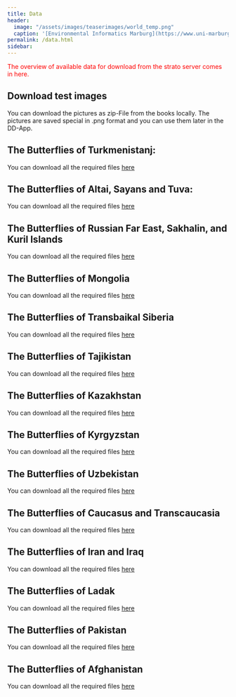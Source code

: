 ```yaml
---
title: Data
header:
  image: "/assets/images/teaserimages/world_temp.png"
  caption: '[Environmental Informatics Marburg](https://www.uni-marburg.de/en/fb19/disciplines/physisch/environmentalinformatics)'
permalink: /data.html
sidebar:
---
```


<span style="color:red">
The overview of available data for download from the strato server comes in here.
</span>


## Download test images
You can download the pictures as zip-File from the books locally.
The pictures are saved special in .png format and you can use them later in the DD-App.

## The Butterflies of Turkmenistanj:
You can download all the required files [here][1]

[1]:http://digitizer.umweltinformatik-marburg.de:4000//distributionDigitizer/download/tutorial_1/book_1.zip

## The Butterflies of Altai, Sayans and Tuva:
You can download all the required files [here][2]

[2]:http://digitizer.umweltinformatik-marburg.de:4000//distributionDigitizer/download/tutorial_1/book_2.zip

## The Butterflies of Russian Far East, Sakhalin, and Kuril Islands
You can download all the required files [here][3]

[3]:http://digitizer.umweltinformatik-marburg.de:4000//distributionDigitizer/download/tutorial_1/book_3.zip

## The Butterflies of Mongolia

You can download all the required files [here][4]

[4]:http://digitizer.umweltinformatik-marburg.de:4000//distributionDigitizer/download/tutorial_1/book_4.zip

## The Butterflies of Transbaikal Siberia
You can download all the required files [here][5]

[5]:http://digitizer.umweltinformatik-marburg.de:4000//distributionDigitizer/download/tutorial_1/book_5.zip

## The Butterflies of Tajikistan
You can download all the required files [here][6]

[6]:http://digitizer.umweltinformatik-marburg.de:4000//distributionDigitizer/download/tutorial_1/book_6.zip

## The Butterflies of Kazakhstan
You can download all the required files [here][7]

[7]:http://digitizer.umweltinformatik-marburg.de:4000//distributionDigitizer/download/tutorial_1/book_7.zip

## The Butterflies of Kyrgyzstan
You can download all the required files [here][8]

[8]:http://digitizer.umweltinformatik-marburg.de:4000//distributionDigitizer/download/tutorial_1/book_8.zip

## The Butterflies of Uzbekistan
You can download all the required files [here][9]

[9]:http://digitizer.umweltinformatik-marburg.de:4000//distributionDigitizer/download/tutorial_1/book_9.zip

## The Butterflies of Caucasus and Transcaucasia
You can download all the required files [here][10]

[10]:http://digitizer.umweltinformatik-marburg.de:4000//distributionDigitizer/download/tutorial_1/book_10.zip

## The Butterflies of Iran and Iraq
You can download all the required files [here][11]

[11]:http://digitizer.umweltinformatik-marburg.de:4000//distributionDigitizer/download/tutorial_1/book_11.zip

## The Butterflies of Ladak
You can download all the required files [here][12]

[12]:http://digitizer.umweltinformatik-marburg.de:4000//distributionDigitizer/download/tutorial_1/book_12.zip

## The Butterflies of Pakistan
You can download all the required files [here][13]

[13]:http://digitizer.umweltinformatik-marburg.de:4000//distributionDigitizer/download/tutorial_1/book_13.zip

## The Butterflies of Afghanistan
You can download all the required files [here][14]

[14]:http://digitizer.umweltinformatik-marburg.de:4000//distributionDigitizer/download/tutorial_1/book_14.zip





